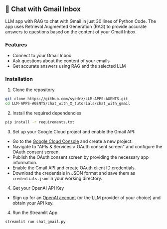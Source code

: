 ## 📨 Chat with Gmail Inbox 

LLM app with RAG to chat with Gmail in just 30 lines of Python Code. The app uses Retrieval Augmented Generation (RAG) to provide accurate answers to questions based on the content of your Gmail Inbox.

### Features

- Connect to your Gmail Inbox
- Ask questions about the content of your emails
- Get accurate answers using RAG and the selected LLM

### Installation

1. Clone the repository

```bash
git clone https://github.com/syedrz/LLM-APPS-AGENTS.git
cd LLM-APPS-AGENTS/chat_with_X_tutorials/chat_with_gmail
```
2. Install the required dependencies

```bash
pip install -r requirements.txt
```

3. Set up your Google Cloud project and enable the Gmail API:

- Go to the [Google Cloud Console](https://console.cloud.google.com/) and create a new project.
- Navigate to "APIs & Services > OAuth consent screen" and configure the OAuth consent screen.
- Publish the OAuth consent screen by providing the necessary app information.
- Enable the Gmail API and create OAuth client ID credentials.
- Download the credentials in JSON format and save them as `credentials.json` in your working directory.

4. Get your OpenAI API Key

- Sign up for an [OpenAI account](https://platform.openai.com/) (or the LLM provider of your choice) and obtain your API key.

4. Run the Streamlit App

```bash
streamlit run chat_gmail.py
```



